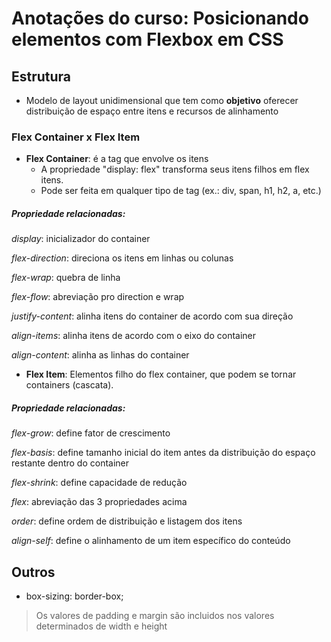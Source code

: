 # Anotações do curso: Posicionando elementos com Flexbox em CSS



## Estrutura

- Modelo de layout unidimensional que tem como **objetivo** oferecer distribuição de espaço entre itens e recursos de alinhamento

### Flex Container x Flex Item

- **Flex Container**: é a tag que envolve os itens
  - A propriedade "display: flex" transforma seus itens filhos em flex itens.
  - Pode ser feita em qualquer tipo de tag (ex.: div, span, h1, h2, a, etc.)

##### Propriedade relacionadas:

_display_: inicializador do container

_flex-direction_: direciona os itens em linhas ou colunas

_flex-wrap_: quebra de linha

_flex-flow_: abreviação pro direction e wrap

_justify-content_: alinha itens do container de acordo com sua direção

_align-items_: alinha itens de acordo com o eixo do container

_align-content_: alinha as linhas do container



- **Flex Item**: Elementos filho do flex container, que podem se tornar containers (cascata).

##### Propriedade relacionadas:

_flex-grow_: define fator de crescimento

_flex-basis_: define tamanho inicial do item antes da distribuição do espaço restante dentro do container

_flex-shrink_: define capacidade de redução

_flex_: abreviação das 3 propriedades acima

_order_: define ordem de distribuição e listagem dos itens

_align-self_: define o alinhamento de um item específico do conteúdo

##	Outros

- box-sizing: border-box;

> Os valores de padding e margin são incluidos nos valores determinados de width e height
